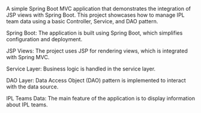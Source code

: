 
A simple Spring Boot MVC application that demonstrates the integration of JSP views with Spring Boot. This project showcases how to manage IPL team data using a basic Controller, Service, and DAO pattern.

Spring Boot: The application is built using Spring Boot, which simplifies configuration and deployment.

JSP Views: The project uses JSP for rendering views, which is integrated with Spring MVC.

Service Layer: Business logic is handled in the service layer.

DAO Layer: Data Access Object (DAO) pattern is implemented to interact with the data source.

IPL Teams Data: The main feature of the application is to display information about IPL teams.
